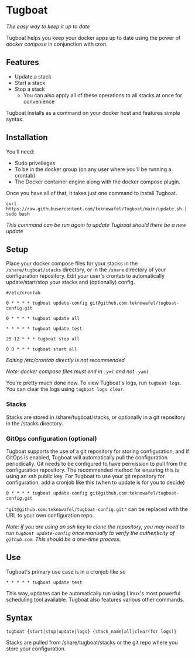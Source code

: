 # Tugboat
*The easy way to keep it up to date*  

Tugboat helps you keep your docker apps up to date using the power of *docker compose* in conjunction with cron.

## Features
* Update a stack
* Start a stack
* Stop a stack
    * You can also apply all of these operations to all stacks at once for convenience

Tugboat installs as a command on your docker host and features simple syntax.

## Installation
You'll need:
* Sudo privelleges
* To be in the docker group (on any user where you'll be running a crontab)
* The Docker container engine along with the docker compose plugin.  

Once you have all of that, it takes just one command to install Tugboat.
```
curl https://raw.githubusercontent.com/teknowafel/Tugboat/main/update.sh | sudo bash
```
*This command can be run again to update Tugboat should there be a new update*

## Setup
Place your docker compose files for your stacks in the `/share/tugboat/stacks` directory, or in the `/share` directory of your configuration repository. Edit your user's crontab to automatically update/start/stop your stacks and (optionally) config.
```
#/etc/crontab

0 * * * * tugboat update-config git@github.com:teknowafel/tugboat-config.git

0 * * * * tugboat update all

* * * * * tugboat update test

25 12 * * * tugboat stop all

0 0 * * * tugboat start all
```
*Editing /etc/crontab directly is not recommended*

*Note: docker compose files must end in `.yml` and not `.yaml`*  

You're pretty much done now. To view Tugboat's logs, run `tugboat logs`. You can clear the logs using `tugboat logs clear`.

### Stacks
Stacks are stored in /share/tugboat/stacks, or optionally in a git repository in the /stacks directory.

### GitOps configuration (optional)
Tugboat supports the use of a git repository for storing configuration, and if GitOps is enabled, Tugboat will automatically pull the configuration periodically. Git needs to be configured to have permission to pull from the configuration repository. The recommended method for ensuring this is using an ssh public key. For Tugboat to use your git repository for configuration, add a cronjob like this (when to update is for you to decide)

```
0 * * * * tugboat update-config git@github.com:teknowafel/tugboat-config.git
```
`"git@github.com:teknowafel/tugboat-config.git"` can be replaced with the URL to your own configuration repo.  

*Note: if you are using an ssh key to clone the repository, you may need to run `tugboat update-config` once manually to verify the authenticity of `github.com`. This should be a one-time process.*

## Use
Tugboat's primary use case is in a cronjob like so
```
* * * * * tugboat update test
```
This way, updates can be automatically run using Linux's most powerful scheduling tool available. Tugboat also features various other commands.  

## Syntax
```
tugboat {start|stop|update|logs} {stack_name|all|clear(for logs)}
```
Stacks are pulled from /share/tugboat/stacks or the git repo where you store your configuration.